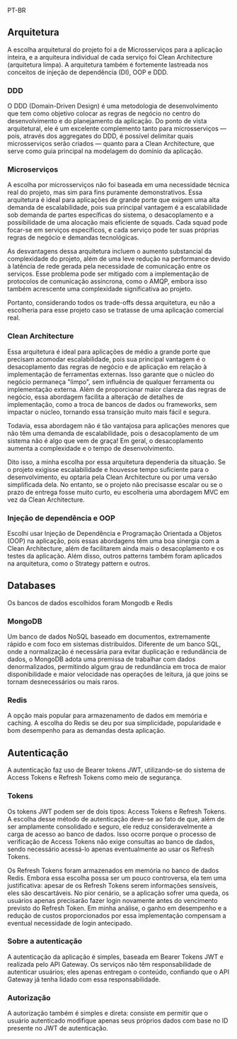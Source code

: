 PT-BR

## Arquitetura
A escolha arquitetural do projeto foi a de Microsserviços para a aplicação inteira, e a arquiteura individual de cada serviço foi Clean Architecture (arquitetura limpa). A arquitetura também é fortemente lastreada nos conceitos de injeção de dependência (DI), OOP e DDD.

### DDD
O DDD (Domain-Driven Design) é uma metodologia de desenvolvimento que tem como objetivo colocar as regras de negócio no centro do desenvolvimento e do planejamento da aplicação. Do ponto de vista arquitetural, ele é um excelente complemento tanto para microsserviços — pois, através dos aggregates do DDD, é possível delimitar quais microsserviços serão criados — quanto para a Clean Architecture, que serve como guia principal na modelagem do domínio da aplicação.

### Microserviços
A escolha por microsserviços não foi baseada em uma necessidade técnica real do projeto, mas sim para fins puramente demonstrativos. Essa arquitetura é ideal para aplicações de grande porte que exigem uma alta demanda de escalabilidade, pois sua principal vantagem é a escalabilidade sob demanda de partes específicas do sistema, o desacoplamento e a possibilidade de uma alocação mais eficiente de squads. Cada squad pode focar-se em serviços específicos, e cada serviço pode ter suas próprias regras de negócio e demandas tecnológicas.

As desvantagens dessa arquitetura incluem o aumento substancial da complexidade do projeto, além de uma leve redução na performance devido à latência de rede gerada pela necessidade de comunicação entre os serviços. Esse problema pode ser mitigado com a implementação de protocolos de comunicação assíncrona, como o AMQP, embora isso também acrescente uma complexidade significativa ao projeto.

Portanto, considerando todos os trade-offs dessa arquitetura, eu não a escolheria para esse projeto caso se tratasse de uma aplicação comercial real.

### Clean Architecture
Essa arquitetura é ideal para aplicações de médio a grande porte que precisam acomodar escalabilidade, pois sua principal vantagem é o desacoplamento das regras de negócio e de aplicação em relação à implementação de ferramentas externas. Isso garante que o núcleo do negócio permaneça "limpo", sem influência de qualquer ferramenta ou implementação externa. Além de proporcionar maior clareza das regras de negócio, essa abordagem facilita a alteração de detalhes de implementação, como a troca de bancos de dados ou frameworks, sem impactar o núcleo, tornando essa transição muito mais fácil e segura.

Todavia, essa abordagem não é tão vantajosa para aplicações menores que não têm uma demanda de escalabilidade, pois o desacoplamento de um sistema não é algo que vem de graça! Em geral, o desacoplamento aumenta a complexidade e o tempo de desenvolvimento.

Dito isso, a minha escolha por essa arquitetura dependeria da situação. Se o projeto exigisse escalabilidade e houvesse tempo suficiente para o desenvolvimento, eu optaria pela Clean Architecture ou por uma versão simplificada dela. No entanto, se o projeto não precisasse escalar ou se o prazo de entrega fosse muito curto, eu escolheria uma abordagem MVC em vez da Clean Architecture.

### Injeção de dependência e OOP
Escolhi usar Injeção de Dependência e Programação Orientada a Objetos (OOP) na aplicação, pois essas abordagens têm uma boa sinergia com a Clean Architecture, além de facilitarem ainda mais o desacoplamento e os testes da aplicação. Além disso, outros patterns também foram aplicados na arquitetura, como o Strategy pattern e outros.

## Databases
Os bancos de dados escolhidos foram Mongodb e Redis

### MongoDB
Um banco de dados NoSQL baseado em documentos, extremamente rápido e com foco em sistemas distribuídos. Diferente de um banco SQL, onde a normalização é necessária para evitar duplicação e redundância de dados, o MongoDB adota uma premissa de trabalhar com dados denormalizados, permitindo algum grau de redundância em troca de maior disponibilidade e maior velocidade nas operações de leitura, já que joins se tornam desnecessários ou mais raros.

### Redis
A opção mais popular para armazenamento de dados em memória e caching. A escolha do Redis se deu por sua simplicidade, popularidade e bom desempenho para as demandas desta aplicação.

## Autenticação
A autenticação faz uso de Bearer tokens JWT, utilizando-se do sistema de Access Tokens e Refresh Tokens como meio de segurança.

### Tokens
Os tokens JWT podem ser de dois tipos: Access Tokens e Refresh Tokens. A escolha desse método de autenticação deve-se ao fato de que, além de ser amplamente consolidado e seguro, ele reduz consideravelmente a carga de acesso ao banco de dados. Isso ocorre porque o processo de verificação de Access Tokens não exige consultas ao banco de dados, sendo necessário acessá-lo apenas eventualmente ao usar os Refresh Tokens.

Os Refresh Tokens foram armazenados em memória no banco de dados Redis. Embora essa escolha possa ser um pouco controversa, ela tem uma justificativa: apesar de os Refresh Tokens serem informações sensíveis, eles são descartáveis. No pior cenário, se a aplicação sofrer uma queda, os usuários apenas precisarão fazer login novamente antes do vencimento previsto do Refresh Token. Em minha análise, o ganho em desempenho e a redução de custos proporcionados por essa implementação compensam a eventual necessidade de login antecipado.

### Sobre a autenticação
A autenticação da aplicação é simples, baseada em Bearer Tokens JWT e realizada pelo API Gateway. Os serviços não têm responsabilidade de autenticar usuários; eles apenas entregam o conteúdo, confiando que o API Gateway já tenha lidado com essa responsabilidade.


### Autorização
A autorização também é simples e direta: consiste em permitir que o usuário autenticado modifique apenas seus próprios dados com base no ID presente no JWT de autenticação.